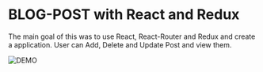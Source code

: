 # BLOG-POST with React and Redux
The main goal of this was to use React, React-Router and Redux and create a application.
User can Add, Delete and Update Post and view them.

![DEMO](https://user-images.githubusercontent.com/82286711/114400470-a0935100-9bbf-11eb-964b-52557685f776.gif)
